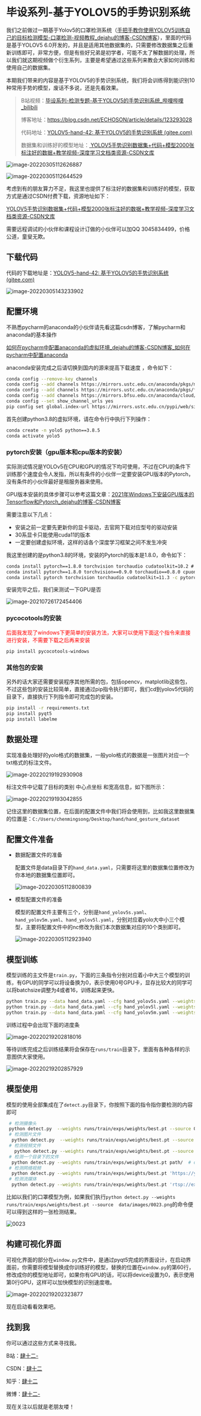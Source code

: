 # 毕设系列-基于YOLOV5的手势识别系统

我们之前做过一期基于Yolov5的口罩检测系统（[手把手教你使用YOLOV5训练自己的目标检测模型-口罩检测-视频教程_dejahu的博客-CSDN博客](https://blog.csdn.net/ECHOSON/article/details/121939535)），里面的代码是基于YOLOV5 6.0开发的，并且是适用其他数据集的，只需要修改数据集之后重新训练即可，非常方便，但是有些好兄弟是初学者，可能不太了解数据的处理，所以我们就这期视频做个衍生系列，主要是希望通过这些系列来教会大家如何训练和使用自己的数据集。

本期我们带来的内容是基于YOLOV5的手势识别系统，我们将会训练得到能识别10种常用手势的模型，废话不多说，还是先看效果。

> B站视频：[毕设系列-检测专题-基于YOLOV5的手势识别系统_哔哩哔哩_bilibili](https://www.bilibili.com/video/BV193411578r/)
>
> 博客地址：https://blog.csdn.net/ECHOSON/article/details/123293028
>
> 代码地址：[YOLOV5-hand-42: 基于YOLOV5的手势识别系统 (gitee.com)](https://gitee.com/song-laogou/yolov5-hand-42)
>
> 数据集和训练好的模型地址：[ YOLOV5手势识别数据集+代码+模型2000张标注好的数据+教学视频-深度学习文档类资源-CSDN文库](https://download.csdn.net/download/ECHOSON/83460039)

![image-20220305112626887](https://vehicle4cm.oss-cn-beijing.aliyuncs.com/typoraimgs/image-20220305112626887.png)

![image-20220305112644529](https://vehicle4cm.oss-cn-beijing.aliyuncs.com/typoraimgs/image-20220305112644529.png)

考虑到有的朋友算力不足，我这里也提供了标注好的数据集和训练好的模型，获取方式是通过CSDN付费下载，资源地址如下：

[YOLOV5手势识别数据集+代码+模型2000张标注好的数据+教学视频-深度学习文档类资源-CSDN文库](https://download.csdn.net/download/ECHOSON/83460039)

需要远程调试的小伙伴和课程设计订做的小伙伴可以加QQ 3045834499，价格公道，童叟无欺。

## 下载代码

代码的下载地址是：[YOLOV5-hand-42: 基于YOLOV5的手势识别系统 (gitee.com)](https://gitee.com/song-laogou/yolov5-hand-42)

![image-20220305143233902](https://vehicle4cm.oss-cn-beijing.aliyuncs.com/typoraimgs/image-20220305143233902.png)

## 配置环境

不熟悉pycharm的anaconda的小伙伴请先看这篇csdn博客，了解pycharm和anaconda的基本操作

[如何在pycharm中配置anaconda的虚拟环境_dejahu的博客-CSDN博客_如何在pycharm中配置anaconda](https://blog.csdn.net/ECHOSON/article/details/117220445)

anaconda安装完成之后请切换到国内的源来提高下载速度 ，命令如下：

```bash
conda config --remove-key channels
conda config --add channels https://mirrors.ustc.edu.cn/anaconda/pkgs/main/
conda config --add channels https://mirrors.ustc.edu.cn/anaconda/pkgs/free/
conda config --add channels https://mirrors.bfsu.edu.cn/anaconda/cloud/pytorch/
conda config --set show_channel_urls yes
pip config set global.index-url https://mirrors.ustc.edu.cn/pypi/web/simple
```

首先创建python3.8的虚拟环境，请在命令行中执行下列操作：

```bash
conda create -n yolo5 python==3.8.5
conda activate yolo5
```

### pytorch安装（gpu版本和cpu版本的安装）

实际测试情况是YOLOv5在CPU和GPU的情况下均可使用，不过在CPU的条件下训练那个速度会令人发指，所以有条件的小伙伴一定要安装GPU版本的Pytorch，没有条件的小伙伴最好是租服务器来使用。

GPU版本安装的具体步骤可以参考这篇文章：[2021年Windows下安装GPU版本的Tensorflow和Pytorch_dejahu的博客-CSDN博客](https://blog.csdn.net/ECHOSON/article/details/118420968)

需要注意以下几点：

* 安装之前一定要先更新你的显卡驱动，去官网下载对应型号的驱动安装
* 30系显卡只能使用cuda11的版本
* 一定要创建虚拟环境，这样的话各个深度学习框架之间不发生冲突

我这里创建的是python3.8的环境，安装的Pytorch的版本是1.8.0，命令如下：

```cmd
conda install pytorch==1.8.0 torchvision torchaudio cudatoolkit=10.2 # 注意这条命令指定Pytorch的版本和cuda的版本
conda install pytorch==1.8.0 torchvision==0.9.0 torchaudio==0.8.0 cpuonly # CPU的小伙伴直接执行这条命令即可
conda install pytorch torchvision torchaudio cudatoolkit=11.3 -c pytorch # 30系显卡的小伙伴执行这里的指令
```

安装完毕之后，我们来测试一下GPU是否

![image-20210726172454406](https://vehicle4cm.oss-cn-beijing.aliyuncs.com/typoraimgs/image-20210726172454406.png)

### pycocotools的安装

<font color='red'>后面我发现了windows下更简单的安装方法，大家可以使用下面这个指令来直接进行安装，不需要下载之后再来安装</font>

```
pip install pycocotools-windows
```

### 其他包的安装

另外的话大家还需要安装程序其他所需的包，包括opencv，matplotlib这些包，不过这些包的安装比较简单，直接通过pip指令执行即可，我们cd到yolov5代码的目录下，直接执行下列指令即可完成包的安装。

```bash
pip install -r requirements.txt
pip install pyqt5
pip install labelme
```



## 数据处理

实现准备处理好的yolo格式的数据集，一般yolo格式的数据是一张图片对应一个txt格式的标注文件。

![image-20220219192930908](https://vehicle4cm.oss-cn-beijing.aliyuncs.com/typoraimgs/image-20220219192930908.png)

标注文件中记载了目标的类别 中心点坐标 和宽高信息，如下图所示：

![image-20220219193042855](https://vehicle4cm.oss-cn-beijing.aliyuncs.com/typoraimgs/image-20220219193042855.png)

记住这里的数据集位置，在后面的配置文件中我们将会使用到，比如我这里数据集的位置是：`C:/Users/chenmingsong/Desktop/hand/hand_gesture_dataset`

## 配置文件准备

* 数据配置文件的准备

  配置文件是data目录下的`hand_data.yaml`，只需要将这里的数据集位置修改为你本地的数据集位置即可。

  ![image-20220305112800839](https://vehicle4cm.oss-cn-beijing.aliyuncs.com/typoraimgs/image-20220305112800839.png)

* 模型配置文件的准备

  模型的配置文件主要有三个，分别是`hand_yolov5s.yaml`、`hand_yolov5m.yaml`、`hand_yolov5l.yaml`，分别对应着yolo大中小三个模型，主要将配置文件中的nc修改为我们本次数据集对应的10个类别即可。

  ![image-20220305112923940](https://vehicle4cm.oss-cn-beijing.aliyuncs.com/typoraimgs/image-20220305112923940.png)

## 模型训练

模型训练的主文件是`train.py`，下面的三条指令分别对应着小中大三个模型的训练，有GPU的同学可以将设备换为0，表示使用0号GPU卡，显存比较大的同学可以将batchsize调整为4或者16，训练起来更快。

```bash
python train.py --data hand_data.yaml --cfg hand_yolov5s.yaml --weights pretrained/yolov5s.pt --epoch 100 --batch-size 2 --device cpu
python train.py --data hand_data.yaml --cfg hand_yolov5l.yaml --weights pretrained/yolov5l.pt --epoch 100 --batch-size 2
python train.py --data hand_data.yaml --cfg hand_yolov5m.yaml --weights pretrained/yolov5m.pt --epoch 100 --batch-size 2
```

训练过程中会出现下面的进度条

![image-20220219202818016](https://vehicle4cm.oss-cn-beijing.aliyuncs.com/typoraimgs/image-20220219202818016.png)

等待训练完成之后训练结果将会保存在`runs/train`目录下，里面有各种各样的示意图供大家使用。

![image-20220219202857929](https://vehicle4cm.oss-cn-beijing.aliyuncs.com/typoraimgs/image-20220219202857929.png)



## 模型使用

模型的使用全部集成在了`detect.py`目录下，你按照下面的指令指你要检测的内容即可

```bash
 # 检测摄像头
 python detect.py  --weights runs/train/exps/weights/best.pt --source 0  # webcam
 # 检测图片文件
  python detect.py  --weights runs/train/exps/weights/best.pt --source file.jpg  # image 
 # 检测视频文件
   python detect.py --weights runs/train/exps/weights/best.pt --source file.mp4  # video
 # 检测一个目录下的文件
  python detect.py --weights runs/train/exps/weights/best.pt path/  # directory
 # 检测网络视频
  python detect.py --weights runs/train/exps/weights/best.pt 'https://youtu.be/NUsoVlDFqZg'  # YouTube video
 # 检测流媒体
  python detect.py --weights runs/train/exps/weights/best.pt 'rtsp://example.com/media.mp4'  # RTSP, RTMP, HTTP stream                            
```

比如以我们的口罩模型为例，如果我们执行`python detect.py --weights runs/train/exps/weights/best.pt --source  data/images/0023.png`的命令便可以得到这样的一张检测结果。

![0023](https://vehicle4cm.oss-cn-beijing.aliyuncs.com/typoraimgs/0023.png)

## 构建可视化界面

可视化界面的部分在`window.py`文件中，是通过pyqt5完成的界面设计，在启动界面前，你需要将模型替换成你训练好的模型，替换的位置在`window.py`的第60行，修改成你的模型地址即可，如果你有GPU的话，可以将device设置为0，表示使用第0行GPU，这样可以加快模型的识别速度嗷。

![image-20220219202323877](https://vehicle4cm.oss-cn-beijing.aliyuncs.com/typoraimgs/image-20220219202323877.png)

现在启动看看效果吧。



## 找到我

你可以通过这些方式来寻找我。

B站：[肆十二-](https://space.bilibili.com/161240964)

CSDN：[肆十二](https://blog.csdn.net/ECHOSON)

知乎：[肆十二 ](https://www.zhihu.com/people/song-chen-ming-28)

微博：[肆十二-](https://weibo.com/u/5999979327)

现在关注以后就是老朋友喽！


















